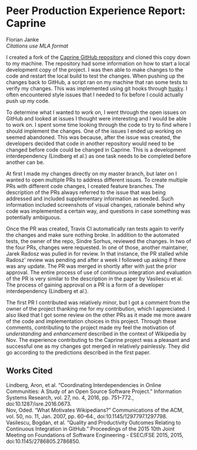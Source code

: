 # Peer Production Experience Report: Caprine

Florian Janke  
_Citations use MLA format_

I created a fork of the [Caprine GitHub repository](https://github.com/sindresorhus/caprine) and cloned this copy down to my machine. The repository had some information on how to start a local development copy of the project. I was then able to make changes to the code and restart the local build to test the changes. When pushing up the changes back to GitHub, a script ran on my machine that ran some tests to verify my changes. This was implemented using git hooks through [husky](https://github.com/typicode/husky). I often encountered style issues that I needed to fix before I could actually push up my code.

To determine what I wanted to work on, I went through the open issues on GitHub and looked at issues I thought were interesting and I would be able to work on. I spent some time looking through the code to try to find where I should implement the changes. One of the issues I ended up working on seemed abandoned. This was because, after the issue was created, the developers decided that code in another repository would need to be changed before code could be changed in Caprine. This is a development interdependency (Lindberg et al.) as one task needs to be completed before another can be.

At first I made my changes directly on my master branch, but later on I wanted to open multiple PRs to address different issues. To create multiple PRs with different code changes, I created feature branches. The description of the PRs always referred to the issue that was being addressed and included supplementary information as needed. Such information included screenshots of visual changes, rationale behind why code was implemented a certain way, and questions in case something was potentially ambiguous.

Once the PR was created, Travis CI automatically ran tests again to verify the changes and make sure nothing broke. In addition to the automated tests, the owner of the repo, Sindre Sorhus, reviewed the changes. In two of the four PRs, changes were requested. In one of those, another maintainer, Jarek Radosz was pulled in for review. In that instance, the PR stalled while Radosz' review was pending and after a week I followed up asking if there was any update. The PR was merged in shortly after with just the prior approval. The entire process of use of continuous integration and evaluation of the PR is very similar to the description in the paper by Vasilescu et al. The process of gaining approval on a PR is a form of a developer interdependency (Lindberg et al.).

The first PR I contributed was relatively minor, but I got a comment from the owner of the project thanking me for my contribution, which I appreciated. I also liked that I got some review on the other PRs as it made me more aware of the code and implementation choices in this project. Through these comments, contributing to the project made my feel the motivation of _understanding_ and _enhancement_ described in the context of Wikipedia by Nov. The experience contributing to the Caprine project was a pleasant and successful one as my changes got merged in relatively painlessly. They did go according to the predictions described in the first paper.

## Works Cited

Lindberg, Aron, et al. “Coordinating Interdependencies in Online Communities: A Study of an Open Source Software Project.” Information Systems Research, vol. 27, no. 4, 2016, pp. 751–772., doi:10.1287/isre.2016.0673.  
Nov, Oded. “What Motivates Wikipedians?” Communications of the ACM, vol. 50, no. 11, Jan. 2007, pp. 60–64., doi:10.1145/1297797.1297798.  
Vasilescu, Bogdan, et al. “Quality and Productivity Outcomes Relating to Continuous Integration in GitHub.” Proceedings of the 2015 10th Joint Meeting on Foundations of Software Engineering - ESEC/FSE 2015, 2015, doi:10.1145/2786805.2786850.
